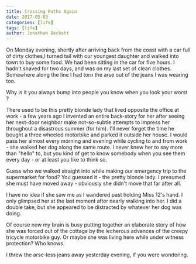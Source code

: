 ```yaml
---
title: Crossing Paths Again
date: 2017-05-03
categories: [life]
tags: [life]
author: Jonathan Beckett
---
```


On Monday evening, shortly after arriving back from the coast with a car full of dirty clothes,I turned tail with our youngest daughter and walked into town to buy some food. We had been sitting in the car for five hours. I hadn't shaved for two days, and was on my last set of clean clothes. Somewhere along the line I had torn the arse out of the jeans I was wearing too.

Why is it you always bump into people you know when you look your worst ?

There used to be this pretty blonde lady that lived opposite the office at work - a few years ago I invented an entire back-story for her after seeing her next-door neighbor make not-so-subtle attempts to impress her throughout a disastrous summer (for him). I'll never forget the time he bought a three wheeled motorbike and parked it outside her house. I would pass her almost every morning and evening while cycling to and from work - she walked her dog along the same route. I never knew her to say more than "hello" to, but you kind of get to know somebody when you see them every day - or at least you like to think so.

Guess who we walked straight into while making our emergency trip to the supermarket for food? You guessed it - the pretty blonde lady. I presumed she must have moved away - obviously she didn't move that far after all.

I have no idea if she saw me as I wandered past holding Miss 12's hand. I only glimpsed her at the last moment after nearly walking into her. I did a double take, but she appeared to be distracted by whatever her dog was doing.

Of course now my brain is busy putting together an elaborate story of how she was forced out of the cottage by the lecherous advances of the creepy tricycle motorbike guy. Or maybe she was living here while under witness protection? Who knows.

I threw the arse-less jeans away yesterday evening, if you were wondering.